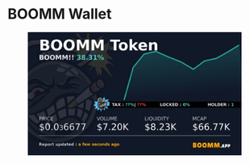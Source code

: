 # BOOMM Wallet



<figure><img src=".gitbook/assets/WechatIMG1246.jpg" alt=""><figcaption></figcaption></figure>
